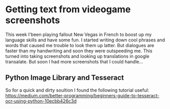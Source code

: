 # Getting text from videogame screenshots

This week I'been playing fallout New Vegas in French to boost up my language skills and have some fun.
I started writing down cool phrases and words that caused me trouble to look them up latter. But dialogues are faster than my handwriting and soon they were outspeeding me. This turned into taking screenshots and looking up translations in google transalate. But soon I had more screenshots that I could handle...

## Python Image Library and Tesseract
So for a quick and dirty soultion I found the following tutorial useful:\
https://medium.com/better-programming/beginners-guide-to-tesseract-ocr-using-python-10ecbb426c3d




